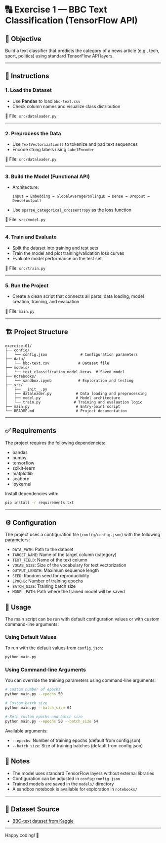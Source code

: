 # 🔠 Exercise 1 — BBC Text Classification (TensorFlow API)

## 🎯 Objective

Build a text classifier that predicts the category of a news article (e.g., tech, sport, politics) using standard TensorFlow API layers.

---

## 🧠 Instructions

### 1. Load the Dataset
- Use **Pandas** to load `bbc-text.csv`
- Check column names and visualize class distribution

📄 File: `src/dataloader.py`

---

### 2. Preprocess the Data
- Use `TextVectorization()` to tokenize and pad text sequences
- Encode string labels using `LabelEncoder`

📄 File: `src/dataloader.py`

---

### 3. Build the Model (Functional API)
- Architecture:
  ```
  Input → Embedding → GlobalAveragePooling1D → Dense → Dropout → Dense(output)
  ```
- Use `sparse_categorical_crossentropy` as the loss function

📄 File: `src/model.py`

---

### 4. Train and Evaluate
- Split the dataset into training and test sets
- Train the model and plot training/validation loss curves
- Evaluate model performance on the test set

📄 File: `src/train.py`

---

### 5. Run the Project
- Create a clean script that connects all parts: data loading, model creation, training, and evaluation

📄 File: `main.py`

---

## 🏗️ Project Structure

```
exercise-01/
├── config/
│   └── config.json               # Configuration parameters
├── data/
│   └── bbc-text.csv             # Dataset file
├── models/
│   └── text_classification_model.keras  # Saved model
├── notebooks/
│   └── sandbox.ipynb            # Exploration and testing
├── src/
│   ├── __init__.py
│   ├── dataloader.py           # Data loading and preprocessing
│   ├── model.py                # Model architecture
│   └── train.py               # Training and evaluation logic
├── main.py                     # Entry-point script
└── README.md                   # Project documentation
```

---

## ✅ Requirements

The project requires the following dependencies:
- pandas
- numpy
- tensorflow
- scikit-learn
- matplotlib
- seaborn
- ipykernel

Install dependencies with:
```bash
pip install -r requirements.txt
```

---

## ⚙️ Configuration

The project uses a configuration file (`config/config.json`) with the following parameters:
- `DATA_PATH`: Path to the dataset
- `TARGET_NAME`: Name of the target column (category)
- `TEXT_FIELD`: Name of the text column
- `VOCAB_SIZE`: Size of the vocabulary for text vectorization
- `OUTPUT_LENGTH`: Maximum sequence length
- `SEED`: Random seed for reproducibility
- `EPOCHS`: Number of training epochs
- `BATCH_SIZE`: Training batch size
- `MODEL_PATH`: Path where the trained model will be saved

## 🚀 Usage

The main script can be run with default configuration values or with custom command-line arguments:

### Using Default Values
To run with the default values from `config.json`:
```bash
python main.py
```

### Using Command-line Arguments
You can override the training parameters using command-line arguments:

```bash
# Custom number of epochs
python main.py --epochs 50

# Custom batch size
python main.py --batch_size 64

# Both custom epochs and batch size
python main.py --epochs 50 --batch_size 64
```

Available arguments:
- `--epochs`: Number of training epochs (default from config.json)
- `--batch_size`: Size of training batches (default from config.json)

## 📌 Notes

- The model uses standard TensorFlow layers without external libraries
- Configuration can be adjusted in `config/config.json`
- Trained models are saved in the `models/` directory
- A sandbox notebook is available for exploration in `notebooks/`

---

## 📂 Dataset Source

- [BBC-text dataset from Kaggle](https://www.kaggle.com/datasets/yufengdev/bbc-fulltext-and-category)

---

Happy coding! 🎉